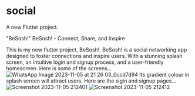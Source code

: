 # social

A new Flutter project.

"BeSosh!"
BeSosh! - Connect, Share, and Inspire

This is my new flutter project, BeSosh!.
BeSosh! is a social networking app designed to foster connections and inspire users. With a stunning splash screen, an intuitive login and signup process, and a user-friendly homescreen.
Here is some of the screens...
![WhatsApp Image 2023-11-05 at 21 26 03_0ccd7d94](https://github.com/pradestha/Social/assets/138399569/2871c147-cd38-436f-8002-edadbb821f3e)
Its gradient colour in splash screen will attract users.
Here are the sigin and signup pages...
![Screenshot 2023-11-05 212401](https://github.com/pradestha/Social/assets/138399569/add212e4-d15f-4021-b609-94395dbd2e86)
![Screenshot 2023-11-05 212412](https://github.com/pradestha/Social/assets/138399569/11e1adf0-b55a-4616-b7d4-880a673b426d)









